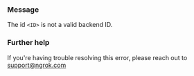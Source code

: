 
### Message
The id <code>&lt;ID&gt;</code> is not a valid backend ID.

### Further help
If you're having trouble resolving this error, please reach out to [support@ngrok.com](mailto:support@ngrok.com?subject=Help%20with%20ERR_NGROK_6526)

